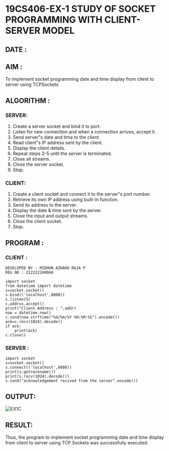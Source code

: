 # 19CS406-EX-1 STUDY OF SOCKET PROGRAMMING WITH CLIENT-SERVER MODEL

## DATE :

## AIM :
To implement socket programming date and time display from client to server using TCPSockets



## ALGORITHM :
### SERVER:

1. Create a server socket and bind it to port.
2. Listen for new connection and when a connection arrives, accept it.
3. Send server‟s date and time to the client.
4. Read client‟s IP address sent by the client.
5. Display the client details.
6. Repeat steps 2-5 until the server is terminated.
7. Close all streams.
8. Close the server socket.
9. Stop.

### CLIENT:

1. Create a client socket and connect it to the server‟s port number.
2. Retrieve its own IP address using built-in function.
3. Send its address to the server.
4. Display the date & time sent by the server.
5. Close the input and output streams.
6. Close the client socket.
7. Stop.




## PROGRAM :

### CLIENT :
```
DEVELOPED BY : MIDHUN AZHAHU RAJA P
REG NO : 212222240066

import socket
from datetime import datetime
s=socket.socket()
s.bind(('localhost',8000))
s.listen(5)
c,addr=s.accept()
print("Client Address : ",addr)
now = datetime.now()
c.send(now.strftime("%d/%m/%Y %H:%M:%S").encode())
ack=c.recv(1024).decode()
if ack:
    print(ack)
c.close()
```
### SERVER :
```
import socket
s=socket.socket()
s.connect(('localhost',8000))
print(s.getsockname())
print(s.recv(1024).decode())
s.send("acknowledgement recived from the server".encode())
```

## OUTPUT:


![EX1C](https://github.com/MidhunArPrabhu/19CS406-EX-1/assets/118054670/6305c2ad-af81-4987-8b2a-c1fb51996293)

## RESULT:

Thus, the program to implement socket programming date and time display from client to server using TCP Sockets was successfully executed.


